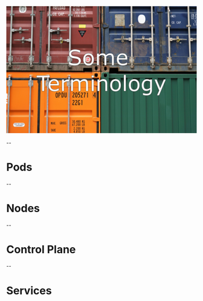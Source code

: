 <img src="/images/some-terminology.jpg"/>

--

# Pods

--

# Nodes

--

# Control Plane

--

# Services
